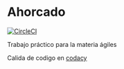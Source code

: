 # Ahorcado

[![CircleCI](https://circleci.com/gh/MaraniMatias/Ahorcado.svg?style=svg&circle-token=33289be174c4b7fbf61118ce6beca75b868da914)](https://circleci.com/gh/MaraniMatias/Ahorcado)

Trabajo práctico para la materia ágiles

Calida de codigo en [codacy](https://app.codacy.com/app/MaraniMatias/Ahorcado/files?bid=13056285&bid=13056285)
